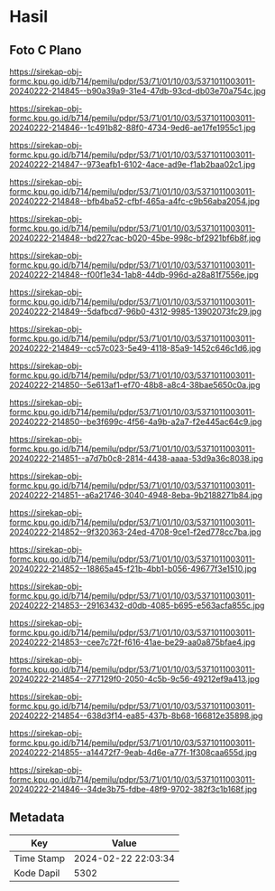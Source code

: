 # Hasil

## Foto C Plano

https://sirekap-obj-formc.kpu.go.id/b714/pemilu/pdpr/53/71/01/10/03/5371011003011-20240222-214845--b90a39a9-31e4-47db-93cd-db03e70a754c.jpg

https://sirekap-obj-formc.kpu.go.id/b714/pemilu/pdpr/53/71/01/10/03/5371011003011-20240222-214846--1c491b82-88f0-4734-9ed6-ae17fe1955c1.jpg

https://sirekap-obj-formc.kpu.go.id/b714/pemilu/pdpr/53/71/01/10/03/5371011003011-20240222-214847--973eafb1-6102-4ace-ad9e-f1ab2baa02c1.jpg

https://sirekap-obj-formc.kpu.go.id/b714/pemilu/pdpr/53/71/01/10/03/5371011003011-20240222-214848--bfb4ba52-cfbf-465a-a4fc-c9b56aba2054.jpg

https://sirekap-obj-formc.kpu.go.id/b714/pemilu/pdpr/53/71/01/10/03/5371011003011-20240222-214848--bd227cac-b020-45be-998c-bf2921bf6b8f.jpg

https://sirekap-obj-formc.kpu.go.id/b714/pemilu/pdpr/53/71/01/10/03/5371011003011-20240222-214848--f00f1e34-1ab8-44db-996d-a28a81f7556e.jpg

https://sirekap-obj-formc.kpu.go.id/b714/pemilu/pdpr/53/71/01/10/03/5371011003011-20240222-214849--5dafbcd7-96b0-4312-9985-13902073fc29.jpg

https://sirekap-obj-formc.kpu.go.id/b714/pemilu/pdpr/53/71/01/10/03/5371011003011-20240222-214849--cc57c023-5e49-4118-85a9-1452c646c1d6.jpg

https://sirekap-obj-formc.kpu.go.id/b714/pemilu/pdpr/53/71/01/10/03/5371011003011-20240222-214850--5e613af1-ef70-48b8-a8c4-38bae5650c0a.jpg

https://sirekap-obj-formc.kpu.go.id/b714/pemilu/pdpr/53/71/01/10/03/5371011003011-20240222-214850--be3f699c-4f56-4a9b-a2a7-f2e445ac64c9.jpg

https://sirekap-obj-formc.kpu.go.id/b714/pemilu/pdpr/53/71/01/10/03/5371011003011-20240222-214851--a7d7b0c8-2814-4438-aaaa-53d9a36c8038.jpg

https://sirekap-obj-formc.kpu.go.id/b714/pemilu/pdpr/53/71/01/10/03/5371011003011-20240222-214851--a6a21746-3040-4948-8eba-9b2188271b84.jpg

https://sirekap-obj-formc.kpu.go.id/b714/pemilu/pdpr/53/71/01/10/03/5371011003011-20240222-214852--9f320363-24ed-4708-9ce1-f2ed778cc7ba.jpg

https://sirekap-obj-formc.kpu.go.id/b714/pemilu/pdpr/53/71/01/10/03/5371011003011-20240222-214852--18865a45-f21b-4bb1-b056-49677f3e1510.jpg

https://sirekap-obj-formc.kpu.go.id/b714/pemilu/pdpr/53/71/01/10/03/5371011003011-20240222-214853--29163432-d0db-4085-b695-e563acfa855c.jpg

https://sirekap-obj-formc.kpu.go.id/b714/pemilu/pdpr/53/71/01/10/03/5371011003011-20240222-214853--cee7c72f-f616-41ae-be29-aa0a875bfae4.jpg

https://sirekap-obj-formc.kpu.go.id/b714/pemilu/pdpr/53/71/01/10/03/5371011003011-20240222-214854--277129f0-2050-4c5b-9c56-49212ef9a413.jpg

https://sirekap-obj-formc.kpu.go.id/b714/pemilu/pdpr/53/71/01/10/03/5371011003011-20240222-214854--638d3f14-ea85-437b-8b68-166812e35898.jpg

https://sirekap-obj-formc.kpu.go.id/b714/pemilu/pdpr/53/71/01/10/03/5371011003011-20240222-214855--a14472f7-9eab-4d6e-a77f-1f308caa655d.jpg

https://sirekap-obj-formc.kpu.go.id/b714/pemilu/pdpr/53/71/01/10/03/5371011003011-20240222-214846--34de3b75-fdbe-48f9-9702-382f3c1b168f.jpg


## Metadata

| Key        | Value               |
| ---------- | ------------------- |
| Time Stamp | 2024-02-22 22:03:34 |
| Kode Dapil | 5302                |



